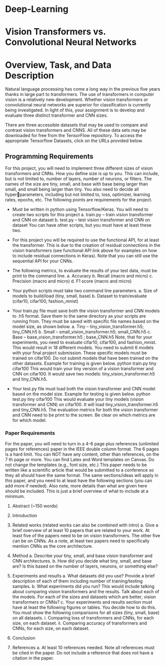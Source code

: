# Deep-Learning

# Vision Transformers vs. Convolutional Neural Networks

# **Overview, Task, and Data Description**

Natural language processing has come a long way in the previous five years thanks in large part to transformers. The use of transformers in computer vision is a relatively new development. Whether vision transformers or convolutional neural networks are superior for classification is currently being investigated. In light of this, your assignment is to develop and evaluate three distinct transformer and CNN sizes.

There are three accessible datasets that may be used to compare and contrast vision transformers and CNNS. All of these data sets may be downloaded for free from the TensorFlow repository. To access the appropriate Tensorflow Datasets, click on the URLs provided below.

## **Programming Requirements**

For this project, you will need to implement three different sizes of vision transformers and 
CNNs. How you define size is up to you. This can include, but is not limited to, number of 
layers, number of neurons, or filters. The names of the size are tiny, small, and base with base 
being larger than small, and small being larger than tiny. You also need to decide all hyperparameters, including but not limited to, loss, optimizer, learning rates, epochs, etc. The 
following points are requirements for the project.

* Must be written in python using Tensorflow/Keras. You will need to create two scripts for 
this project
a. train.py – train vision transformer and CNN on dataset
b. test.py – test vision transformer and CNN on dataset
You can have other scripts, but you must have at least these two. 

* For this project you will be required to use the functional API, for at least the transformer. This is due to the creation of residual connections in the vision transformers (see functional API link above for examples on how to include residual connections in Keras). Note that you can still use the sequential API for your CNNs.

* The following metrics, to evaluate the results of your test data, must be print to the 
command line.
a. Accuracy
b. Recall (macro and micro)
c. Precision (macro and micro)
d. F1 score (macro and micro) 

* Your python scripts must take two command line parameters.
a. Size of models to build/load (tiny, small, base)
b. Dataset to train/evaluate (cifar10, cifar100, fashion_mnist)

* Your train.py file must save both the vision transformer and CNN models to .h5 format. 
Save them to the same directory as your scripts are running from. They must be saved 
with specific file names based on the model size, as shown below.
a. Tiny – tiny_vision_transformer.h5; tiny_CNN.h5
b. Small – small_vision_transformer.h5; small_CNN.h5
c. Base – base_vision_transformer.h5 ; base_CNN.h5
Note, that for your experiments, you need to evaluate cifar10, cifar100, and 
fashion_mnist. This would result in 18 different models. You need to submit 6 models 
with your final project submission. These specific models must be trained on cifar100. Do 
not submit models that have been trained on the other datasets.
Example for training is given below.
python train.py tiny cifar100
This would train your tiny version of a vision transformer and CNN on cifar100. It would 
save two models: tiny_vision_transformer.h5 and tiny_CNN.h5.

* Your test.py file must load both the vision transformer and CNN model based on the 
model size. Example for testing is given below.
python test.py tiny cifar100
This would evaluate your tiny models (vision transformer and CNN) on cifar100. It will 
load tiny_vision_transformer.h5 and tiny_CNN.h5. The evaluation metrics for both the 
vision transformer and CNN need to be print to the screen. Be clear on which metrics are 
for which model.

### **Paper Requirements**


For the paper, you will need to turn in a 4-6 page plus references (unlimited pages for 
references) paper in the IEEE double column format. The 6 pages is a hard limit. You can NOT 
have any content, other than references, on the 7
th page or more. You can find Latex and 
Word templates on Canvas. Do not change the templates (e.g., font size, etc.) This paper 
needs to be written like a scientific article that would be submitted to a conference so they 
all should have the same format. The same sections/ideas will apply in this paper, and you 
need to at least have the following sections (you can add more if needed). Also note, more 
details than what are given here should be included. This is just a brief overview of what to 
include at a minimum.

1. Abstract (~150 words)

2. Introduction 

3. Related works (related works can also be combined with intro)
a. Give a brief overview of at least 10 papers that are related to your work. At least 
five of the papers need to be on vision transformers. The other five can be on 
CNNs. As a note, at least two papers need to specifically mention CNNs as the core 
architecture.

4. Method
a. Describe your tiny, small, and base vision transformer and CNN architectures.
b. How did you decide what tiny, small, and base are? Is this based on the number 
of layers, neurons, or something else?

5. Experiments and results
a. What datasets did you use? Provide a brief description of each of them including 
number of training/testing samples.
b. What experiments did you run? This would include talking about comparing vision
transformers and the results. Talk about each of the models. For each of the sizes 
and datasets which are better, vision transformers or CNNs?
c. Your experiments and results section must have at least the following figures or 
tables. You decide how to do this. You must show the following comparisons for 
all sizes (tiny, small, base) on all datasets.
i. Comparing loss of transformers and CNNs, for each size, on each dataset. 
ii. Comparing accuracy of transformers and CNNs, for each size, on each 
dataset.

6. Conclusion

7. References
a. At least 10 references needed. Note all references must be cited in the paper. Do 
not include a reference that does not have a citation in the paper.
